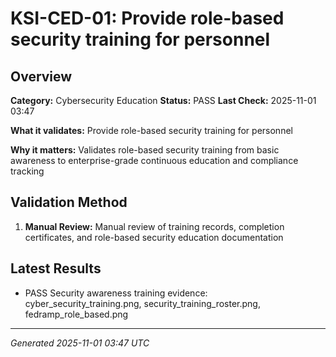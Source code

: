 # KSI-CED-01: Provide role-based security training for personnel

## Overview

**Category:** Cybersecurity Education
**Status:** PASS
**Last Check:** 2025-11-01 03:47

**What it validates:** Provide role-based security training for personnel

**Why it matters:** Validates role-based security training from basic awareness to enterprise-grade continuous education and compliance tracking

## Validation Method

1. **Manual Review:** Manual review of training records, completion certificates, and role-based security education documentation

## Latest Results

- PASS Security awareness training evidence: cyber_security_training.png, security_training_roster.png, fedramp_role_based.png

---
*Generated 2025-11-01 03:47 UTC*